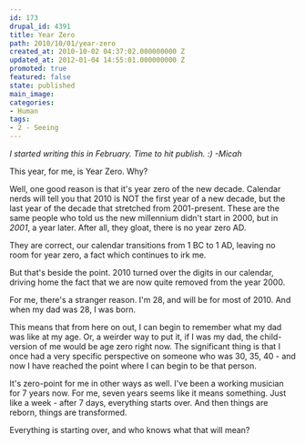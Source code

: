 ```yaml
---
id: 173
drupal_id: 4391
title: Year Zero
path: 2010/10/01/year-zero
created_at: 2010-10-02 04:37:02.000000000 Z
updated_at: 2012-01-04 14:55:01.000000000 Z
promoted: true
featured: false
state: published
main_image: 
categories:
- Human
tags:
- 2 - Seeing
---
```

<em>I started writing this in February. Time to hit publish. :) -Micah</em>

This year, for me, is Year Zero. Why?

Well, one good reason is that it's year zero of the new decade. Calendar nerds will tell you that 2010 is NOT the first year of a new decade, but the last year of the decade that stretched from 2001-present. These are the same people who told us the new millennium didn't start in 2000, but in <em>2001</em>, a year later. After all, they gloat, there is no year zero AD.

They are correct, our calendar transitions from 1 BC to 1 AD, leaving no room for year zero, a fact which continues to irk me.

But that's beside the point. 2010 turned over the digits in our calendar, driving home the fact that we are now quite removed from the year 2000.

For me, there's a stranger reason. I'm 28, and will be for most of 2010. And when my dad was 28, I was born.

This means that from here on out, I can begin to remember what my dad was like at my age. Or, a weirder way to put it, if I was my dad, the child-version of me would be age zero right now. The significant thing is that I once had a very specific perspective on someone who was 30, 35, 40 - and now I have reached the point where I can begin to be that person.

It's zero-point for me in other ways as well. I've been a working musician for 7 years now. For me, seven years seems like it means something. Just like a week - after 7 days, everything starts over. And then things are reborn, things are transformed.

Everything is starting over, and who knows what that will mean?
